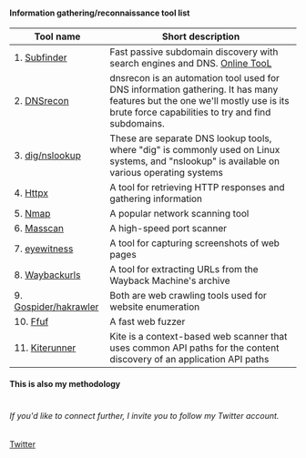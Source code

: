 #### Information gathering/reconnaissance tool list

| Tool name | Short description|
|--------------------------------------------|-----------------------------------------|
|1.  [Subfinder](https://github.com/projectdiscovery/subfinder)|Fast passive subdomain discovery with search engines and DNS. [Online TooL](https://subdomainfinder.c99.nl/)|
|2.  [DNSrecon]()|dnsrecon is an automation tool used for DNS information gathering. It has many features but the one we'll mostly use is its brute force capabilities to try and find subdomains.|
|3.  [dig/nslookup](https://www.nslookup.io/domains/github.com/dns-records/)|These are separate DNS lookup tools, where "dig" is commonly used on Linux systems, and "nslookup" is available on various operating systems|
|4.  [Httpx](https://github.com/projectdiscovery/httpx)|A tool for retrieving HTTP responses and gathering information|
|5.  [Nmap](https://github.com/nmap/nmap)|A popular network scanning tool|
|6.  [Masscan](https://github.com/robertdavidgraham/masscan)|A high-speed port scanner|
|7.  [eyewitness](https://github.com/RedSiege/EyeWitness)|A tool for capturing screenshots of web pages|
|8.  [Waybackurls](https://github.com/tomnomnom/waybackurls)|A tool for extracting URLs from the Wayback Machine's archive|
|9.  [Gospider/hakrawler](https://github.com/jaeles-project/gospider)|Both are web crawling tools used for website enumeration|
|10. [Ffuf](https://github.com/ffuf/ffuf)|A fast web fuzzer|
|11. [Kiterunner](https://github.com/assetnote/kiterunner)| Kite is a context-based web scanner that uses common API paths for the content discovery of an application API paths|



#### This is also my methodology


#

###### If you'd like to connect further, I invite you to follow my Twitter account.

[Twitter](https://twitter.com/nazmul_ethi)
